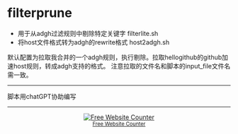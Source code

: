 # filterprune

- 用于从adgh过滤规则中剔除特定关键字 filterlite.sh
- 将host文件格式转为adgh的rewrite格式 host2adgh.sh

默认配置为拉取我合并的一个adgh规则，执行剔除。拉取hellogithub的github加速host规则，转成adgh支持的格式。
注意拉取的文件名和脚本的input_file文件名需一致。

---
脚本用chatGPT协助编写

---
<div align='center'><a href='https://www.websitecounterfree.com'><img src='https://www.websitecounterfree.com/c.php?d=9&id=53794&s=1' border='0' alt='Free Website Counter'></a><br / ><small><a href='https://www.websitecounterfree.com' title="Free Website Counter">Free Website Counter</a></small></div>
